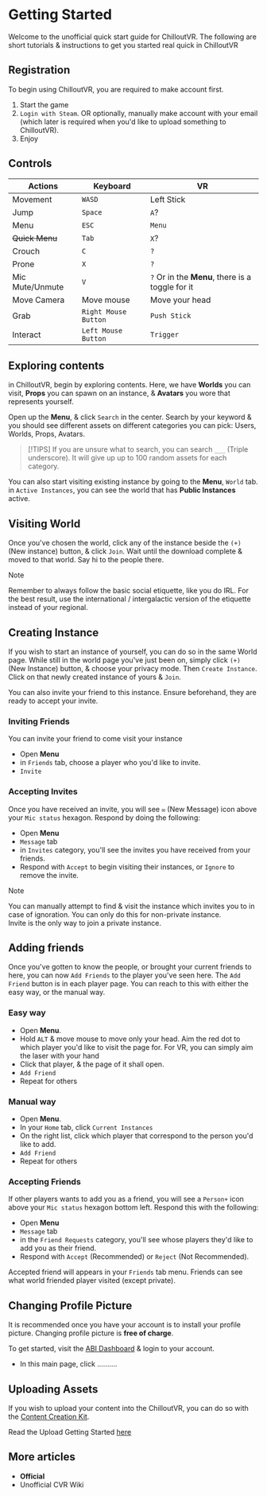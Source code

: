 # Getting Started

Welcome to the unofficial quick start guide for ChilloutVR. The following are short tutorials & instructions to get you started real quick in ChilloutVR

## Registration

To begin using ChilloutVR, you are required to make account first.

1. Start the game
2. `Login with Steam`. OR optionally, manually make account with your email (which later is required when you'd like to upload something to ChilloutVR).
3. Enjoy

## Controls

| Actions | Keyboard | VR |
| - | - | - |
| Movement | `WASD` | Left Stick |
| Jump | `Space` | `A`? |
| Menu | `ESC` | `Menu` |
| ~~Quick Menu~~ | `Tab` | `X`? |
| Crouch | `C` | `?` |
| Prone | `X` | `?` |
| Mic Mute/Unmute | `V` | `?` Or in the **Menu**, there is a toggle for it |
| Move Camera | Move mouse | Move your head |
| Grab | `Right Mouse Button` | `Push Stick` |
| Interact | `Left Mouse Button` | `Trigger` |

## Exploring contents

in ChilloutVR, begin by exploring contents. Here, we have **Worlds** you can visit, **Props** you can spawn on an instance, & **Avatars** you wore that represents yourself.

Open up the **Menu**, & click `Search` in the center. Search by your keyword & you should see different assets on different categories you can pick: Users, Worlds, Props, Avatars.

> [!TIPS]
> If you are unsure what to search, you can search `___` (Triple underscore). It will give up up to 100 random assets for each category.

You can also start visiting existing instance by going to the **Menu**, `World` tab. in `Active Instances`, you can see the world that has **Public Instances** active.

## Visiting World

Once you've chosen the world, click any of the instance beside the `(+)` (New instance) button, & click `Join`. Wait until the download complete & moved to that world. Say hi to the people there.

> [!NOTE]
> Remember to always follow the basic social etiquette, like you do IRL. For the best result, use the international / intergalactic version of the etiquette instead of your regional.

## Creating Instance

If you wish to start an instance of yourself, you can do so in the same World page. While still in the world page you've just been on, simply click `(+)` (New Instance) button, & choose your privacy mode. Then `Create Instance`. Click on that newly created instance of yours & `Join`.

You can also invite your friend to this instance. Ensure beforehand, they are ready to accept your invite.

### Inviting Friends

You can invite your friend to come visit your instance

- Open **Menu**
- in `Friends` tab, choose a player who you'd like to invite.
- `Invite`

### Accepting Invites

Once you have received an invite, you will see `✉️` (New Message) icon above your `Mic status` hexagon. Respond by doing the following:

- Open **Menu**
- `Message` tab
- in `Invites` category, you'll see the invites you have received from your friends.
- Respond with `Accept` to begin visiting their instances, or `Ignore` to remove the invite. 

> [!NOTE]
> You can manually attempt to find & visit the instance which invites you to in case of ignoration. You can only do this for non-private instance.  
> Invite is the only way to join a private instance.

## Adding friends

Once you've gotten to know the people, or brought your current friends to here, you can now `Add Friends` to the player you've seen here. The `Add Friend` button is in each player page. You can reach to this with either the easy way, or the manual way.

### Easy way

- Open **Menu**.
- Hold `ALT` & move mouse to move only your head. Aim the red dot to which player you'd like to visit the page for. For VR, you can simply aim the laser with your hand
- Click that player, & the page of it shall open.
- `Add Friend`
- Repeat for others

### Manual way

- Open **Menu**.
- In your `Home` tab, click `Current Instances`
- On the right list, click which player that correspond to the person you'd like to add.
- `Add Friend`
- Repeat for others

### Accepting Friends

If other players wants to add you as a friend, you will see a `Person+` icon above your `Mic status` hexagon bottom left. Respond this with the following:

- Open **Menu**
- `Message` tab
- in the `Friend Requests` category, you'll see whose players they'd like to add you as their friend.
- Respond with `Accept` (Recommended) or `Reject` (Not Recommended).

Accepted friend will appears in your `Friends` tab menu. Friends can see what world friended player visited (except private).

## Changing Profile Picture

It is recommended once you have your account is to install your profile picture. Changing profile picture is **free of charge**.

To get started, visit the [ABI Dashboard](https://hub.abinteractive.net) & login to your account.

- In this main page, click ..........

## Uploading Assets

If you wish to upload your content into the ChilloutVR, you can do so with the [Content Creation Kit](https://abinteractive.net).

Read the Upload Getting Started [here]()

## More articles

- **Official**
- Unofficial CVR Wiki